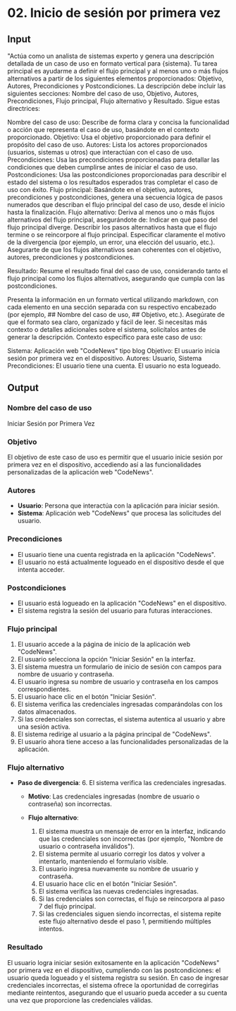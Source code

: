# 02. Inicio de sesión por primera vez

## Input
"Actúa como un analista de sistemas experto y genera una descripción detallada de un caso de uso en formato vertical para {sistema}. Tu tarea principal es ayudarme a definir el flujo principal y al menos uno o más flujos alternativos a partir de los siguientes elementos proporcionados: Objetivo, Autores, Precondiciones y Postcondiciones. La descripción debe incluir las siguientes secciones: Nombre del caso de uso, Objetivo, Autores, Precondiciones, Flujo principal, Flujo alternativo y Resultado. Sigue estas directrices:

Nombre del caso de uso: Describe de forma clara y concisa la funcionalidad o acción que representa el caso de uso, basándote en el contexto proporcionado.
Objetivo: Usa el objetivo proporcionado para definir el propósito del caso de uso.
Autores: Lista los actores proporcionados (usuarios, sistemas u otros) que interactúan con el caso de uso.
Precondiciones: Usa las precondiciones proporcionadas para detallar las condiciones que deben cumplirse antes de iniciar el caso de uso.
Postcondiciones: Usa las postcondiciones proporcionadas para describir el estado del sistema o los resultados esperados tras completar el caso de uso con éxito.
Flujo principal: Basándote en el objetivo, autores, precondiciones y postcondiciones, genera una secuencia lógica de pasos numerados que describan el flujo principal del caso de uso, desde el inicio hasta la finalización.
Flujo alternativo: Deriva al menos uno o más flujos alternativos del flujo principal, asegurándote de:
Indicar en qué paso del flujo principal diverge.
Describir los pasos alternativos hasta que el flujo termine o se reincorpore al flujo principal.
Especificar claramente el motivo de la divergencia (por ejemplo, un error, una elección del usuario, etc.).
Asegurarte de que los flujos alternativos sean coherentes con el objetivo, autores, precondiciones y postcondiciones.

Resultado: Resume el resultado final del caso de uso, considerando tanto el flujo principal como los flujos alternativos, asegurando que cumpla con las postcondiciones.

Presenta la información en un formato vertical utilizando markdown, con cada elemento en una sección separada con su respectivo encabezado (por ejemplo, ## Nombre del caso de uso, ## Objetivo, etc.). Asegúrate de que el formato sea claro, organizado y fácil de leer. Si necesitas más contexto o detalles adicionales sobre el sistema, solicítalos antes de generar la descripción.
Contexto específico para este caso de uso:

Sistema: Aplicación web "CodeNews" tipo blog
Objetivo: El usuario inicia sesión por primera vez en el dispositivo.
Autores: Usuario, Sistema
Precondiciones:  El usuario tiene una cuenta. El usuario no esta logueado.

## Output

### Nombre del caso de uso

Iniciar Sesión por Primera Vez

### Objetivo

El objetivo de este caso de uso es permitir que el usuario inicie sesión por primera vez en el dispositivo, accediendo así a las funcionalidades personalizadas de la aplicación web "CodeNews".

### Autores

-   **Usuario**: Persona que interactúa con la aplicación para iniciar sesión.
-   **Sistema**: Aplicación web "CodeNews" que procesa las solicitudes del usuario.  

### Precondiciones

-   El usuario tiene una cuenta registrada en la aplicación "CodeNews".
-   El usuario no está actualmente logueado en el dispositivo desde el que intenta acceder.

### Postcondiciones

-   El usuario está logueado en la aplicación "CodeNews" en el dispositivo.
-   El sistema registra la sesión del usuario para futuras interacciones.
    
### Flujo principal

1.  El usuario accede a la página de inicio de la aplicación web "CodeNews".
2.  El usuario selecciona la opción "Iniciar Sesión" en la interfaz.
3.  El sistema muestra un formulario de inicio de sesión con campos para nombre de usuario y contraseña.
4.  El usuario ingresa su nombre de usuario y contraseña en los campos correspondientes.
5.  El usuario hace clic en el botón "Iniciar Sesión".
6.  El sistema verifica las credenciales ingresadas comparándolas con los datos almacenados.
7.  Si las credenciales son correctas, el sistema autentica al usuario y abre una sesión activa.
8.  El sistema redirige al usuario a la página principal de "CodeNews".
9.  El usuario ahora tiene acceso a las funcionalidades personalizadas de la aplicación.
    
### Flujo alternativo

-   **Paso de divergencia**: 6. El sistema verifica las credenciales ingresadas.
    
    -   **Motivo**: Las credenciales ingresadas (nombre de usuario o contraseña) son incorrectas.
        
    -   **Flujo alternativo**:
        
        1.  El sistema muestra un mensaje de error en la interfaz, indicando que las credenciales son incorrectas (por ejemplo, "Nombre de usuario o contraseña inválidos").
        2.  El sistema permite al usuario corregir los datos y volver a intentarlo, manteniendo el formulario visible.
        3.  El usuario ingresa nuevamente su nombre de usuario y contraseña.
        4.  El usuario hace clic en el botón "Iniciar Sesión".
        5.  El sistema verifica las nuevas credenciales ingresadas.
        6.  Si las credenciales son correctas, el flujo se reincorpora al paso 7 del flujo principal.
        7.  Si las credenciales siguen siendo incorrectas, el sistema repite este flujo alternativo desde el paso 1, permitiendo múltiples intentos.
            
### Resultado

El usuario logra iniciar sesión exitosamente en la aplicación "CodeNews" por primera vez en el dispositivo, cumpliendo con las postcondiciones: el usuario queda logueado y el sistema registra su sesión. En caso de ingresar credenciales incorrectas, el sistema ofrece la oportunidad de corregirlas mediante reintentos, asegurando que el usuario pueda acceder a su cuenta una vez que proporcione las credenciales válidas.